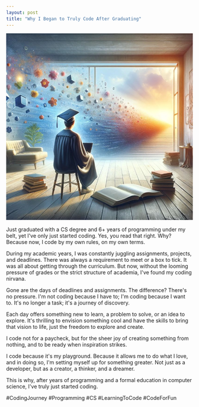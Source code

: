 ```yaml
---
layout: post
title: "Why I Began to Truly Code After Graduating"
---
```


![Code](../assets/img/posts/code.jpeg)  

Just graduated with a CS degree and 6+ years of programming under my belt, yet I've only just started coding. Yes, you read that right. Why? Because now, I code by my own rules, on my own terms.

During my academic years, I was constantly juggling assignments, projects, and deadlines. There was always a requirement to meet or a box to tick. It was all about getting through the curriculum. But now, without the looming pressure of grades or the strict structure of academia, I've found my coding nirvana.

Gone are the days of deadlines and assignments. The difference? There's no pressure. I'm not coding because I have to; I'm coding because I want to. It's no longer a task; it's a journey of discovery.

Each day offers something new to learn, a problem to solve, or an idea to explore. It's thrilling to envision something cool and have the skills to bring that vision to life, just the freedom to explore and create.

I code not for a paycheck, but for the sheer joy of creating something from nothing, and to be ready when inspiration strikes.

I code because it's my playground. Because it allows me to do what I love, and in doing so, I'm setting myself up for something greater. Not just as a developer, but as a creator, a thinker, and a dreamer.

This is why, after years of programming and a formal education in computer science, I've truly just started coding.

#CodingJourney #Programming #CS #LearningToCode #CodeForFun
